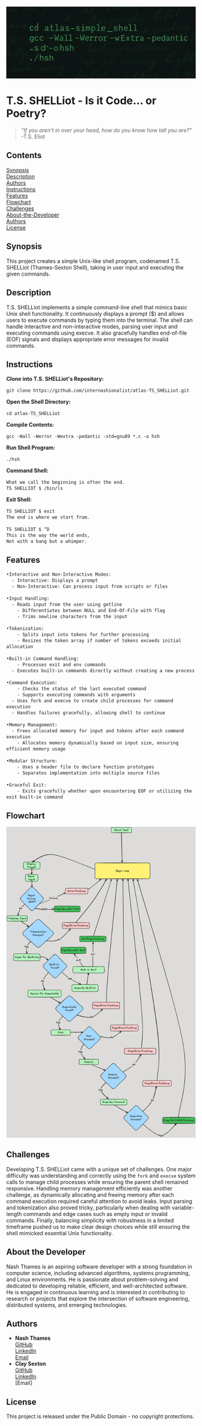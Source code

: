![Script](https://github.com/internashionalist/atlas-TS_SHELLiot/blob/main/simple_shell_script2.jpg)

# T.S. SHELLiot - Is it Code... or Poetry?

>*"If you aren't in over your head, how do you know how tall you are?"*<br>
\-T.S. Eliot

## Contents

[Synopsis](#synopsis)<br>
[Description](#description)<br>
[Authors](#authors)<br>
[Instructions](#instructions)<br>
[Features](#features)<br>
[Flowchart](#flowchart)<br>
[Challenges](#challenges)<br>
[About-the-Developer](#about-the-developer)<br>
[Authors](#authors)<br>
[License](#license)

## Synopsis

This project creates a simple Unix-like shell program, codenamed T.S. SHELLiot (Thames-Sexton Shell), taking in user input and executing the given commands.

## Description

T.S. SHELLiot implements a simple command-line shell that mimics basic Unix shell functionality. It continuously displays a prompt ($) and allows users to execute commands by typing them into the terminal. The shell can handle interactive and non-interactive modes, parsing user input and executing commands using execve. It also gracefully handles end-of-file (EOF) signals and displays appropriate error messages for invalid commands.

## Instructions

**Clone into T.S. SHELLiot's Repository:**
```
git clone https://github.com/internashionalist/atlas-TS_SHELLiot.git
```
**Open the Shell Directory:**
```
cd atlas-TS_SHELLiot
```
**Compile Contents:**
```
gcc -Wall -Werror -Wextra -pedantic -std=gnu89 *.c -o hsh
```
**Run Shell Program:**
```
./hsh
```
**Command Shell:**
```
What we call the beginning is often the end.
TS SHELLIOT $ /bin/ls
```
**Exit Shell:**
```
TS SHELLIOT $ exit
The end is where we start from.

TS SHELLIOT $ ^D
This is the way the world ends,
Not with a bang but a whimper.
```

## Features
```
•Interactive and Non-Interactive Modes:
  - Interactive: Displays a prompt
  - Non-Interactive: Can process input from scripts or files

•Input Handling:
  - Reads input from the user using getline
	- Differentiates between NULL and End-Of-File with flag
	- Trims newline characters from the input

•Tokenization:
	- Splits input into tokens for further processing
	- Resizes the token array if number of tokens exceeds initial allocation

•Built-in Command Handling:
	- Processes exit and env commands
  - Executes built-in commands directly without creating a new process

•Command Execution:
	- Checks the status of the last executed command
	- Supports executing commands with arguments
  - Uses fork and execve to create child processes for command execution
  - Handles failures gracefully, allowing shell to continue

•Memory Management:
  - Frees allocated memory for input and tokens after each command execution
	- Allocates memory dynamically based on input size, ensuring efficient memory usage

•Modular Structure:
	- Uses a header file to declare function prototypes
	- Separates implementation into multiple source files

•Graceful Exit:
	- Exits gracefully whether upon encountering EOF or utilizing the exit built-in command
```


## Flowchart

![FlowChart](https://github.com/internashionalist/atlas-TS_SHELLiot/blob/main/flowchart.jpg)

## Challenges

Developing T.S. SHELLiot came with a unique set of challenges. One major difficulty was
understanding and correctly using the `fork` and `execve` system calls to manage child processes
while ensuring the parent shell remained responsive. Handling memory management efficiently was
another challenge, as dynamically allocating and freeing memory after each command execution
required careful attention to avoid leaks. Input parsing and tokenization also proved tricky,
particularly when dealing with variable-length commands and edge cases such as empty input or
invalid commands. Finally, balancing simplicity with robustness in a limited timeframe pushed us
to make clear design choices while still ensuring the shell mimicked essential Unix functionality.

## About the Developer

Nash Thames is an aspiring software developer with a strong foundation in computer science,
including advanced algorithms, systems programming, and Linux environments. 
He is passionate about problem-solving and dedicated to developing reliable, efficient, and
well-architected software. He is engaged in continuous learning and is interested in
contributing to research or projects that explore the intersection of software engineering,
distributed systems, and emerging technologies.

## Authors

- **Nash Thames**  
  [GitHub](https://github.com/internashionalist)  
  [LinkedIn](https://www.linkedin.com/in/nashthames)  
  [Email](taylor.thames@atlasschool.com)
- **Clay Sexton**  
  [GitHub](https://github.com/seer9)  
  [LinkedIn](https://www.linkedin.com/in/seer9)  
  [Email]

## License

This project is released under the Public Domain - no copyright protections.
